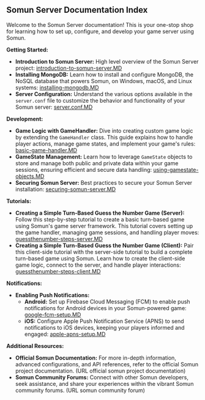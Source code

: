 ## Somun Server Documentation Index

Welcome to the Somun Server documentation! This is your one-stop shop for learning how to set up, configure, and develop your game server using Somun.

**Getting Started:**

* **Introduction to Somun Server:** High level overview of the Somun Server project: [introduction-to-somun-server.MD](introduction-to-somun-server.MD)
* **Installing MongoDB:** Learn how to install and configure MongoDB, the NoSQL database that powers Somun, on Windows, macOS, and Linux systems: [installing-mongodb.MD](installing-mongodb.MD)
* **Server Configuration:** Understand the various options available in the `server.conf` file to customize the behavior and functionality of your Somun server: [server.conf.MD](server.conf.MD)

**Development:**

* **Game Logic with GameHandler:** Dive into creating custom game logic by extending the `GameHandler` class. This guide explains how to handle player actions, manage game states, and implement your game's rules: [basic-game-handler.MD](basic-game-handler.MD)
* **GameState Management:** Learn how to leverage `GameState` objects to store and manage both public and private data within your game sessions, ensuring efficient and secure data handling: [using-gamestate-objects.MD](using-gamestate-objects.MD)
* **Securing Somun Server:** Best practices to secure your Somun Server installation: [securing-somun-server.MD](securing-somun-server.MD)

**Tutorials:**
* **Creating a Simple Turn-Based Guess the Number Game (Server):** Follow this step-by-step tutorial to create a basic turn-based game using Somun's game server framework. This tutorial covers setting up the game handler, managing game sessions, and handling player moves: [guessthenumber-steps-server.MD](guessthenumber-steps-server.MD)
* **Creating a Simple Turn-Based Guess the Number Game (Client):** Pair this client-side tutorial with the server-side tutorial to build a complete turn-based game using Somun. Learn how to create the client-side game logic, connect to the server, and handle player interactions: [guessthenumber-steps-client.MD](guessthenumber-steps-client.MD)

**Notifications:**

* **Enabling Push Notifications:**
    * **Android:** Set up Firebase Cloud Messaging (FCM) to enable push notifications for Android devices in your Somun-powered game: [google-fcm-setup.MD](google-fcm-setup.MD)
    * **iOS:** Configure Apple Push Notification Service (APNS) to send notifications to iOS devices, keeping your players informed and engaged: [apple-apns-setup.MD](apple-apns-setup.MD)

**Additional Resources:**

* **Official Somun Documentation:** For more in-depth information, advanced configurations, and API references, refer to the official Somun project documentation. (URL official somun project documentation)
* **Somun Community Forums:** Connect with other Somun developers, seek assistance, and share your experiences within the vibrant Somun community forums. (URL somun community forum)

